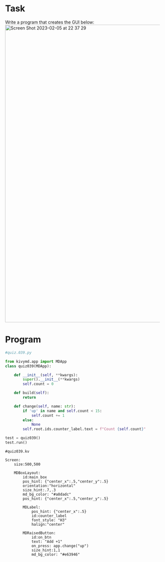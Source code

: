 # Task
Write a program that creates the GUI below:
<img width="970" alt="Screen Shot 2023-02-05 at 22 37 29" src="https://user-images.githubusercontent.com/112055140/216822365-86dc65c0-8b97-4d95-b25f-18297ece78c7.png">


# Program
```.py
#quiz.039.py

from kivymd.app import MDApp
class quiz039(MDApp):

    def __init__(self, **kwargs):
        super().__init__(**kwargs)
        self.count = 0

    def build(self):
        return

    def change(self, name: str):
        if 'up' in name and self.count < 15:
            self.count += 1
        else:
            None
        self.root.ids.counter_label.text = f"Count {self.count}"

test = quiz039()
test.run()
```

```.kv
#quiz039.kv

Screen:
    size:500,500

    MDBoxLayout:
        id:main_box
        pos_hint: {"center_x":.5,"center_y":.5}
        orientation:"horizontal"
        size_hint:.7,.3
        md_bg_color: "#a8dadc"
        pos_hint: {"center_x":.5,"center_y":.5}

        MDLabel:
            pos_hint: {"center_x":.5}
            id:counter_label
            font_style: "H3"
            halign:"center"

        MDRaisedButton:
            id:on_btn
            text: "Add +1"
            on_press: app.change("up")
            size_hint:1,1
            md_bg_color: "#e63946"
```

